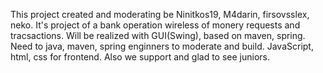 This project created and moderating be Ninitkos19, M4darin, firsovsslex, neko.
It's project of a bank operation wireless of monery requests and tracsactions.
Will be realized with GUI(Swing), based on maven, spring.
Need to java, maven, spring enginners to moderate and build.
JavaScript, html, css for frontend.
Also we support and glad to see juniors.






